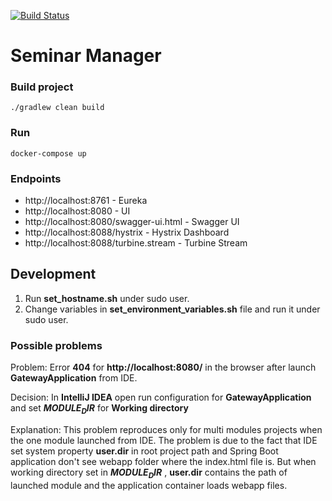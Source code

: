 [![Build Status](https://travis-ci.org/pavzay/seminar-manager.svg?branch=master)](https://travis-ci.org/pavzay/seminar-manager)

# Seminar Manager

### Build project
`./gradlew clean build`

### Run
`docker-compose up`

### Endpoints
- http://localhost:8761 - Eureka 
- http://localhost:8080 - UI
- http://localhost:8080/swagger-ui.html - Swagger UI
- http://localhost:8088/hystrix - Hystrix Dashboard
- http://localhost:8088/turbine.stream - Turbine Stream

## Development

1. Run **set_hostname.sh** under sudo user.
2. Change variables in **set_environment_variables.sh** file and run it under sudo user.

### Possible problems

Problem: Error **404** for **http://localhost:8080/** in the browser after launch **GatewayApplication** from IDE.

Decision: In **IntelliJ IDEA** open run configuration for **GatewayApplication** and set **$MODULE_DIR$** for **Working directory**

Explanation: This problem reproduces only for multi modules projects when the one module launched from IDE. 
The problem is due to the fact that IDE set system property **user.dir** in root project path and Spring Boot application don't see webapp folder where the index.html file is.
But when working directory set in **$MODULE_DIR$** , **user.dir** contains the path of launched module and the application container loads webapp files. 
